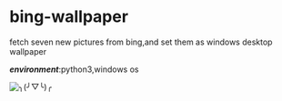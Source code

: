 # bing-wallpaper

fetch seven new pictures from bing,and set them as windows desktop wallpaper

***environment***:python3,windows os

![╮(╯▽╰)╭](https://avatars2.githubusercontent.com/u/26847252?s=90&v=4)
